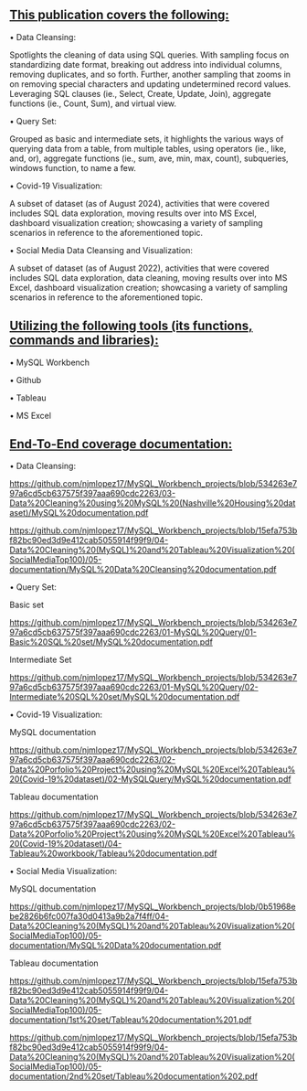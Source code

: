 ## <ins>This publication covers the following:<ins>

• Data Cleansing: 

Spotlights the cleaning of data using SQL queries.
With sampling focus on standardizing date format, breaking out address into individual columns, removing duplicates, and so forth.
Further, another sampling that zooms in on removing special characters and updating undetermined record values. Leveraging SQL clauses (ie., Select, Create, Update, Join), aggregate functions (ie., Count, Sum), and virtual view.

• Query Set: 

Grouped as basic and intermediate sets, it highlights the various ways of querying data from a table, from multiple tables, 
using operators (ie., like, and, or), aggregate functions (ie., sum, ave, min, max, count), subqueries, windows function, to name a few.

• Covid-19 Visualization:

A subset of dataset (as of August 2024), activities that were covered includes SQL data exploration, moving results over into MS Excel, 
dashboard visualization creation; showcasing a variety of sampling scenarios in reference to the aforementioned topic.

• Social Media Data Cleansing and Visualization:

A subset of dataset (as of August 2022), activities that were covered includes SQL data exploration, data cleaning, moving results over into MS Excel, 
dashboard visualization creation; showcasing a variety of sampling scenarios in reference to the aforementioned topic.

## <ins>Utilizing the following tools (its functions, commands and libraries):<ins>

• MySQL Workbench 

• Github  

• Tableau  

• MS Excel

## <ins>End-To-End coverage documentation:<ins>

• Data Cleansing: 

https://github.com/njmlopez17/MySQL_Workbench_projects/blob/534263e797a6cd5cb637575f397aaa690cdc2263/03-Data%20Cleaning%20using%20MySQL%20(Nashville%20Housing%20dataset)/MySQL%20documentation.pdf

https://github.com/njmlopez17/MySQL_Workbench_projects/blob/15efa753bf82bc90ed3d9e412cab5055914f99f9/04-Data%20Cleaning%20(MySQL)%20and%20Tableau%20Visualization%20(SocialMediaTop100)/05-documentation/MySQL%20Data%20Cleansing%20documentation.pdf

• Query Set: 

Basic set

https://github.com/njmlopez17/MySQL_Workbench_projects/blob/534263e797a6cd5cb637575f397aaa690cdc2263/01-MySQL%20Query/01-Basic%20SQL%20set/MySQL%20documentation.pdf

Intermediate Set

https://github.com/njmlopez17/MySQL_Workbench_projects/blob/534263e797a6cd5cb637575f397aaa690cdc2263/01-MySQL%20Query/02-Intermediate%20SQL%20set/MySQL%20documentation.pdf

• Covid-19 Visualization:

MySQL documentation

https://github.com/njmlopez17/MySQL_Workbench_projects/blob/534263e797a6cd5cb637575f397aaa690cdc2263/02-Data%20Porfolio%20Project%20using%20MySQL%20Excel%20Tableau%20(Covid-19%20dataset)/02-MySQLQuery/MySQL%20documentation.pdf

Tableau documentation

https://github.com/njmlopez17/MySQL_Workbench_projects/blob/534263e797a6cd5cb637575f397aaa690cdc2263/02-Data%20Porfolio%20Project%20using%20MySQL%20Excel%20Tableau%20(Covid-19%20dataset)/04-Tableau%20workbook/Tableau%20documentation.pdf

• Social Media Visualization:

MySQL documentation

https://github.com/njmlopez17/MySQL_Workbench_projects/blob/0b51968ebe2826b6fc007fa30d0413a9b2a7f4ff/04-Data%20Cleaning%20(MySQL)%20and%20Tableau%20Visualization%20(SocialMediaTop100)/05-documentation/MySQL%20Data%20documentation.pdf

Tableau documentation

https://github.com/njmlopez17/MySQL_Workbench_projects/blob/15efa753bf82bc90ed3d9e412cab5055914f99f9/04-Data%20Cleaning%20(MySQL)%20and%20Tableau%20Visualization%20(SocialMediaTop100)/05-documentation/1st%20set/Tableau%20documentation%201.pdf

https://github.com/njmlopez17/MySQL_Workbench_projects/blob/15efa753bf82bc90ed3d9e412cab5055914f99f9/04-Data%20Cleaning%20(MySQL)%20and%20Tableau%20Visualization%20(SocialMediaTop100)/05-documentation/2nd%20set/Tableau%20documentation%202.pdf


